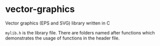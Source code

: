 # vector-graphics
Vector graphics (EPS and SVG) library written in C

`mylib.h` is the library file. There are folders named after functions which demonstrates the usage of functions in the header file.
